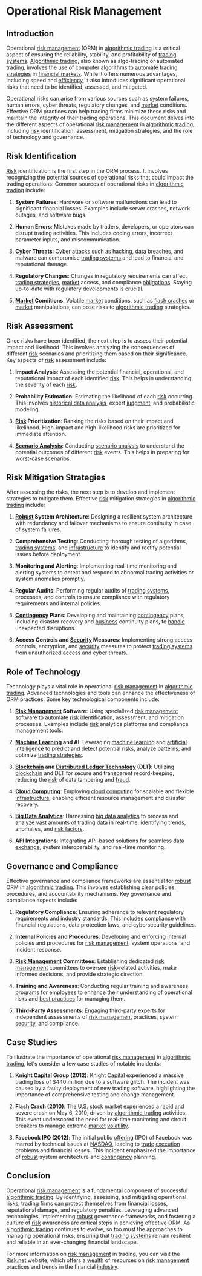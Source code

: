 # Operational Risk Management

## Introduction

Operational [risk management](../r/risk_management.md) (ORM) in [algorithmic trading](../a/algorithmic_trading.md) is a critical aspect of ensuring the reliability, stability, and profitability of [trading systems](../t/trading_systems.md). [Algorithmic trading](../a/algorithmic_trading.md), also known as algo-trading or automated trading, involves the use of computer algorithms to automate [trading strategies](../t/trading_strategies.md) in [financial markets](../f/financial_market.md). While it offers numerous advantages, including speed and [efficiency](../e/efficiency.md), it also introduces significant operational risks that need to be identified, assessed, and mitigated.

Operational risks can arise from various sources such as system failures, human errors, cyber threats, regulatory changes, and [market](../m/market.md) conditions. Effective ORM practices can help trading firms minimize these risks and maintain the integrity of their trading operations. This document delves into the different aspects of operational [risk management](../r/risk_management.md) in [algorithmic trading](../a/algorithmic_trading.md), including [risk](../r/risk.md) identification, assessment, mitigation strategies, and the role of technology and governance.

## Risk Identification

[Risk](../r/risk.md) identification is the first step in the ORM process. It involves recognizing the potential sources of operational risks that could impact the trading operations. Common sources of operational risks in [algorithmic trading](../a/algorithmic_trading.md) include:

1. **System Failures**: Hardware or software malfunctions can lead to significant financial losses. Examples include server crashes, network outages, and software bugs.

2. **Human Errors**: Mistakes made by traders, developers, or operators can disrupt trading activities. This includes coding errors, incorrect parameter inputs, and miscommunication.

3. **Cyber Threats**: Cyber attacks such as hacking, data breaches, and malware can compromise [trading systems](../t/trading_systems.md) and lead to financial and reputational damage.

4. **Regulatory Changes**: Changes in regulatory requirements can affect [trading strategies](../t/trading_strategies.md), [market](../m/market.md) access, and compliance [obligations](../o/obligation.md). Staying up-to-date with regulatory developments is crucial.

5. **[Market](../m/market.md) Conditions**: Volatile [market](../m/market.md) conditions, such as [flash crashes](../f/flash_crashes.md) or [market](../m/market.md) manipulations, can pose risks to [algorithmic trading](../a/algorithmic_trading.md) strategies.

## Risk Assessment

Once risks have been identified, the next step is to assess their potential impact and likelihood. This involves analyzing the consequences of different [risk](../r/risk.md) scenarios and prioritizing them based on their significance. Key aspects of [risk](../r/risk.md) assessment include:

1. **Impact Analysis**: Assessing the potential financial, operational, and reputational impact of each identified [risk](../r/risk.md). This helps in understanding the severity of each [risk](../r/risk.md).

2. **Probability Estimation**: Estimating the likelihood of each [risk](../r/risk.md) occurring. This involves [historical data analysis](../h/historical_data_analysis.md), expert [judgment](../j/judgment.md), and probabilistic modeling.

3. **[Risk](../r/risk.md) Prioritization**: Ranking the risks based on their impact and likelihood. High-impact and high-likelihood risks are prioritized for immediate attention.

4. **[Scenario Analysis](../s/scenario_analysis.md)**: Conducting [scenario analysis](../s/scenario_analysis.md) to understand the potential outcomes of different [risk](../r/risk.md) events. This helps in preparing for worst-case scenarios.

## Risk Mitigation Strategies

After assessing the risks, the next step is to develop and implement strategies to mitigate them. Effective [risk](../r/risk.md) mitigation strategies in [algorithmic trading](../a/algorithmic_trading.md) include:

1. **[Robust](../r/robust.md) System Architecture**: Designing a resilient system architecture with redundancy and failover mechanisms to ensure continuity in case of system failures.

2. **Comprehensive Testing**: Conducting thorough testing of algorithms, [trading systems](../t/trading_systems.md), and [infrastructure](../i/infrastructure.md) to identify and rectify potential issues before deployment.

3. **Monitoring and Alerting**: Implementing real-time monitoring and alerting systems to detect and respond to abnormal trading activities or system anomalies promptly.

4. **Regular Audits**: Performing regular audits of [trading systems](../t/trading_systems.md), processes, and controls to ensure compliance with regulatory requirements and internal policies.

5. **[Contingency](../c/contingency.md) Plans**: Developing and maintaining [contingency](../c/contingency.md) plans, including disaster recovery and [business](../b/business.md) continuity plans, to [handle](../h/handle.md) unexpected disruptions.

6. **Access Controls and [Security](../s/security.md) Measures**: Implementing strong access controls, encryption, and [security](../s/security.md) measures to protect [trading systems](../t/trading_systems.md) from unauthorized access and cyber threats.

## Role of Technology

Technology plays a vital role in operational [risk management](../r/risk_management.md) in [algorithmic trading](../a/algorithmic_trading.md). Advanced technologies and tools can enhance the effectiveness of ORM practices. Some key technological components include:

1. **[Risk Management](../r/risk_management.md) Software**: Using specialized [risk management](../r/risk_management.md) software to automate [risk](../r/risk.md) identification, assessment, and mitigation processes. Examples include [risk](../r/risk.md) analytics platforms and compliance management tools.

2. **[Machine Learning](../m/machine_learning.md) and AI**: Leveraging [machine learning](../m/machine_learning.md) and [artificial intelligence](../a/artificial_intelligence_in_trading.md) to predict and detect potential risks, analyze patterns, and optimize [trading strategies](../t/trading_strategies.md).

3. **[Blockchain](../b/blockchain_in_trading.md) and [Distributed Ledger Technology](../d/distributed_ledger_technology.md) (DLT)**: Utilizing [blockchain](../b/blockchain_in_trading.md) and DLT for secure and transparent record-keeping, reducing the [risk](../r/risk.md) of data tampering and [fraud](../f/fraud.md).

4. **[Cloud Computing](../c/cloud_computing_in_trading.md)**: Employing [cloud computing](../c/cloud_computing_in_trading.md) for scalable and flexible [infrastructure](../i/infrastructure.md), enabling efficient resource management and disaster recovery.

5. **[Big Data Analytics](../b/big_data_analytics_in_trading.md)**: Harnessing [big data analytics](../b/big_data_analytics_in_trading.md) to process and analyze vast amounts of trading data in real-time, identifying trends, anomalies, and [risk factors](../r/risk_factors_in_trading.md).

6. **API Integrations**: Integrating API-based solutions for seamless data [exchange](../e/exchange.md), system interoperability, and real-time monitoring.

## Governance and Compliance

Effective governance and compliance frameworks are essential for [robust](../r/robust.md) ORM in [algorithmic trading](../a/algorithmic_trading.md). This involves establishing clear policies, procedures, and accountability mechanisms. Key governance and compliance aspects include:

1. **Regulatory Compliance**: Ensuring adherence to relevant regulatory requirements and [industry](../i/industry.md) standards. This includes compliance with financial regulations, data protection laws, and cybersecurity guidelines.

2. **Internal Policies and Procedures**: Developing and enforcing internal policies and procedures for [risk management](../r/risk_management.md), system operations, and incident response.

3. **[Risk Management](../r/risk_management.md) Committees**: Establishing dedicated [risk management](../r/risk_management.md) committees to oversee [risk](../r/risk.md)-related activities, make informed decisions, and provide strategic direction.

4. **Training and Awareness**: Conducting regular training and awareness programs for employees to enhance their understanding of operational risks and [best practices](../b/best_practices.md) for managing them.

5. **Third-Party Assessments**: Engaging third-party experts for independent assessments of [risk management](../r/risk_management.md) practices, system [security](../s/security.md), and compliance.

## Case Studies

To illustrate the importance of operational [risk management](../r/risk_management.md) in [algorithmic trading](../a/algorithmic_trading.md), let's consider a few case studies of notable incidents:

1. **Knight [Capital](../c/capital.md) Group (2012)**: Knight [Capital](../c/capital.md) experienced a massive trading loss of $440 million due to a software glitch. The incident was caused by a faulty deployment of new trading software, highlighting the importance of comprehensive testing and change management.

2. **Flash Crash (2010)**: The U.S. [stock market](../s/stock_market.md) experienced a rapid and severe crash on May 6, 2010, driven by [algorithmic trading](../a/algorithmic_trading.md) activities. This event underscored the need for real-time monitoring and circuit breakers to manage extreme [market](../m/market.md) [volatility](../v/volatility.md).

3. **Facebook IPO (2012)**: The initial public [offering](../o/offering.md) (IPO) of Facebook was marred by technical issues at [NASDAQ](../n/nasdaq.md), leading to [trade](../t/trade.md) [execution](../e/execution.md) problems and financial losses. This incident emphasized the importance of [robust](../r/robust.md) system architecture and [contingency](../c/contingency.md) planning.

## Conclusion

Operational [risk management](../r/risk_management.md) is a fundamental component of successful [algorithmic trading](../a/algorithmic_trading.md). By identifying, assessing, and mitigating operational risks, trading firms can protect themselves from financial losses, reputational damage, and regulatory penalties. Leveraging advanced technologies, implementing [robust](../r/robust.md) governance frameworks, and fostering a culture of [risk](../r/risk.md) awareness are critical steps in achieving effective ORM. As [algorithmic trading](../a/algorithmic_trading.md) continues to evolve, so too must the approaches to managing operational risks, ensuring that [trading systems](../t/trading_systems.md) remain resilient and reliable in an ever-changing financial landscape.

For more information on [risk management](../r/risk_management.md) in trading, you can visit the [Risk.net](https://www.risk.net/) website, which offers a [wealth](../w/wealth.md) of resources on [risk management](../r/risk_management.md) practices and trends in the financial [industry](../i/industry.md).
